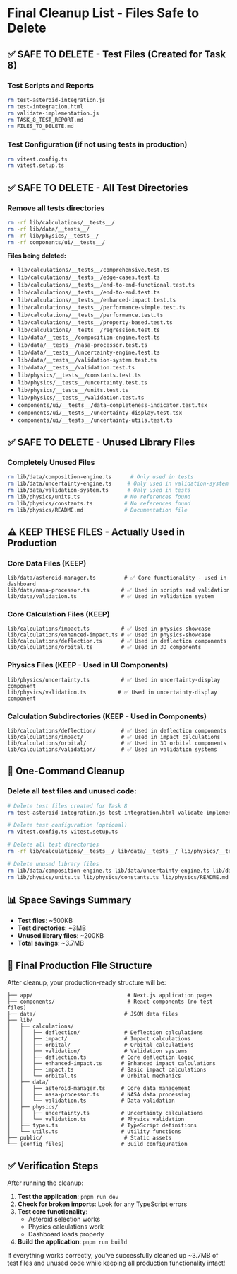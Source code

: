# Final Cleanup List - Files Safe to Delete

## ✅ SAFE TO DELETE - Test Files (Created for Task 8)

### Test Scripts and Reports

```bash
rm test-asteroid-integration.js
rm test-integration.html
rm validate-implementation.js
rm TASK_8_TEST_REPORT.md
rm FILES_TO_DELETE.md
```

### Test Configuration (if not using tests in production)

```bash
rm vitest.config.ts
rm vitest.setup.ts
```

## ✅ SAFE TO DELETE - All Test Directories

### Remove all **tests** directories

```bash
rm -rf lib/calculations/__tests__/
rm -rf lib/data/__tests__/
rm -rf lib/physics/__tests__/
rm -rf components/ui/__tests__/
```

**Files being deleted:**

- `lib/calculations/__tests__/comprehensive.test.ts`
- `lib/calculations/__tests__/edge-cases.test.ts`
- `lib/calculations/__tests__/end-to-end-functional.test.ts`
- `lib/calculations/__tests__/end-to-end.test.ts`
- `lib/calculations/__tests__/enhanced-impact.test.ts`
- `lib/calculations/__tests__/performance-simple.test.ts`
- `lib/calculations/__tests__/performance.test.ts`
- `lib/calculations/__tests__/property-based.test.ts`
- `lib/calculations/__tests__/regression.test.ts`
- `lib/data/__tests__/composition-engine.test.ts`
- `lib/data/__tests__/nasa-processor.test.ts`
- `lib/data/__tests__/uncertainty-engine.test.ts`
- `lib/data/__tests__/validation-system.test.ts`
- `lib/data/__tests__/validation.test.ts`
- `lib/physics/__tests__/constants.test.ts`
- `lib/physics/__tests__/uncertainty.test.ts`
- `lib/physics/__tests__/units.test.ts`
- `lib/physics/__tests__/validation.test.ts`
- `components/ui/__tests__/data-completeness-indicator.test.tsx`
- `components/ui/__tests__/uncertainty-display.test.tsx`
- `components/ui/__tests__/uncertainty-utils.test.ts`

## ✅ SAFE TO DELETE - Unused Library Files

### Completely Unused Files

```bash
rm lib/data/composition-engine.ts      # Only used in tests
rm lib/data/uncertainty-engine.ts     # Only used in validation-system (which is also unused)
rm lib/data/validation-system.ts      # Only used in tests
rm lib/physics/units.ts              # No references found
rm lib/physics/constants.ts          # No references found
rm lib/physics/README.md             # Documentation file
```

## ⚠️ KEEP THESE FILES - Actually Used in Production

### Core Data Files (KEEP)

```
lib/data/asteroid-manager.ts         # ✅ Core functionality - used in dashboard
lib/data/nasa-processor.ts          # ✅ Used in scripts and validation
lib/data/validation.ts              # ✅ Used in validation system
```

### Core Calculation Files (KEEP)

```
lib/calculations/impact.ts          # ✅ Used in physics-showcase
lib/calculations/enhanced-impact.ts # ✅ Used in physics-showcase
lib/calculations/deflection.ts      # ✅ Used in deflection components
lib/calculations/orbital.ts         # ✅ Used in 3D components
```

### Physics Files (KEEP - Used in UI Components)

```
lib/physics/uncertainty.ts          # ✅ Used in uncertainty-display component
lib/physics/validation.ts          # ✅ Used in uncertainty-display component
```

### Calculation Subdirectories (KEEP - Used in Components)

```
lib/calculations/deflection/        # ✅ Used in deflection components
lib/calculations/impact/            # ✅ Used in impact calculations
lib/calculations/orbital/           # ✅ Used in 3D orbital components
lib/calculations/validation/        # ✅ Used in validation systems
```

## 🚀 One-Command Cleanup

### Delete all test files and unused code:

```bash
# Delete test files created for Task 8
rm test-asteroid-integration.js test-integration.html validate-implementation.js TASK_8_TEST_REPORT.md FILES_TO_DELETE.md

# Delete test configuration (optional)
rm vitest.config.ts vitest.setup.ts

# Delete all test directories
rm -rf lib/calculations/__tests__/ lib/data/__tests__/ lib/physics/__tests__/ components/ui/__tests__/

# Delete unused library files
rm lib/data/composition-engine.ts lib/data/uncertainty-engine.ts lib/data/validation-system.ts
rm lib/physics/units.ts lib/physics/constants.ts lib/physics/README.md
```

## 📊 Space Savings Summary

- **Test files**: ~500KB
- **Test directories**: ~3MB
- **Unused library files**: ~200KB
- **Total savings**: ~3.7MB

## 🎯 Final Production File Structure

After cleanup, your production-ready structure will be:

```
├── app/                              # Next.js application pages
├── components/                       # React components (no test files)
├── data/                            # JSON data files
├── lib/
│   ├── calculations/
│   │   ├── deflection/              # Deflection calculations
│   │   ├── impact/                  # Impact calculations
│   │   ├── orbital/                 # Orbital calculations
│   │   ├── validation/              # Validation systems
│   │   ├── deflection.ts           # Core deflection logic
│   │   ├── enhanced-impact.ts      # Enhanced impact calculations
│   │   ├── impact.ts               # Basic impact calculations
│   │   └── orbital.ts              # Orbital mechanics
│   ├── data/
│   │   ├── asteroid-manager.ts     # Core data management
│   │   ├── nasa-processor.ts       # NASA data processing
│   │   └── validation.ts           # Data validation
│   ├── physics/
│   │   ├── uncertainty.ts          # Uncertainty calculations
│   │   └── validation.ts           # Physics validation
│   ├── types.ts                    # TypeScript definitions
│   └── utils.ts                    # Utility functions
├── public/                          # Static assets
└── [config files]                  # Build configuration
```

## ✅ Verification Steps

After running the cleanup:

1. **Test the application**: `pnpm run dev`
2. **Check for broken imports**: Look for any TypeScript errors
3. **Test core functionality**:
   - Asteroid selection works
   - Physics calculations work
   - Dashboard loads properly
4. **Build the application**: `pnpm run build`

If everything works correctly, you've successfully cleaned up ~3.7MB of test files and unused code while keeping all production functionality intact!

